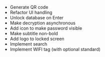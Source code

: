 - Generate QR code
- Refactor UI handling
- Unlock database on Enter
- Make decryption asynchronous
- Add icon to make password visible
- Make subtitle non-bold
- Add logo to locked screen
- Implement search
- Implement WIFI tag (with optional standard)
